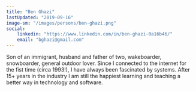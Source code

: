 ```yaml
---
title: "Ben Ghazi"
lastUpdated: "2019-09-16"
image-sm: "/images/persons/ben-ghazi.png"
social:
    linkedin: "https://www.linkedin.com/in/ben-ghazi-0a16b46/"
    email: "bghazi@gmail.com"        
---
```


Son of an immigrant, husband and father of two, wakeboarder, snowboarder, general outdoor lover. Since I connected to the internet for the fist time (circa 1993!), I have always been fascinated by systems. After 15+ years in the industry I am still the happiest learning and teaching a better way in technology and software.